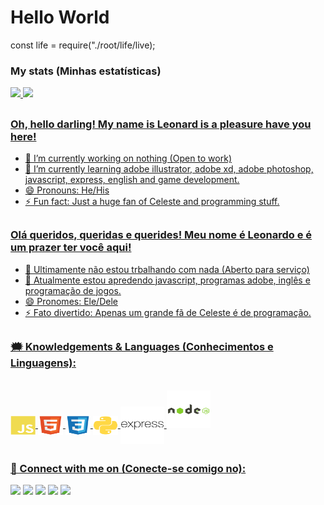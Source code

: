 
<h1> Hello World</h1>
const life = require("./root/life/live);

  
<h3> My stats (Minhas estatísticas)</h3>

<div>
  <a href="https://github.com/madeline-lea">
  <img height="140em" src="https://github-readme-stats.vercel.app/api?username=madeline-lea&show_icons=true&theme=dracula&include_all_commits=true&count_private=true"/>
  <img height="140em" src="https://github-readme-stats.vercel.app/api/top-langs/?username=madeline-lea&layout=compact&langs_count=7&theme=dracula"/>
</div>

##
  <h3> Oh, hello darling! My name is Leonard is a pleasure have you here!</h3>

- 🔭 I’m currently working on nothing (Open to work)
- 🌱 I’m currently learning adobe illustrator, adobe xd, adobe photoshop, javascript, express, english and game development.
- 😄 Pronouns: He/His
- ⚡ Fun fact: Just a huge fan of Celeste and programming stuff.
##

 <h3>Olá queridos, queridas e querides! Meu nome é Leonardo e é um prazer ter você aqui!</h3>

- 🔭 Ultimamente não estou trbalhando com nada (Aberto para serviço)
- 🌱 Atualmente estou apredendo javascript, programas adobe, inglês e programação de jogos.
- 😄 Pronomes: Ele/Dele
- ⚡ Fato divertido: Apenas um grande fã de Celeste é de programação.


##

   <h3>🗯  Knowledgements & Languages (Conhecimentos e Linguagens):</h3>

<div style="display: inline_block"><br>
  <img align="center" alt="Leo-JS" height="30" width="40" src="https://raw.githubusercontent.com/devicons/devicon/master/icons/javascript/javascript-plain.svg">
  <img align="center" alt="Leo_HTML" height="30" width="40" src="https://raw.githubusercontent.com/devicons/devicon/master/icons/html5/html5-original.svg">
  <img align="center" alt="Leo-CSS" height="30" width="40" src="https://raw.githubusercontent.com/devicons/devicon/master/icons/css3/css3-original.svg">
  <img align="center" alt="Leo-python" height="30" width="40" src="https://raw.githubusercontent.com/devicons/devicon/master/icons/python/python-plain.svg">
  <img align="center" alt="Leo-express" height="60" width="70" src="https://raw.githubusercontent.com/devicons/devicon/master/icons/express/express-original-wordmark.svg">
  <img akign="center" alt="Leo-nodeJS" height="60" width="70" src="https://raw.githubusercontent.com/devicons/devicon/master/icons/nodejs/nodejs-original-wordmark.svg">
</div>

##

  <h3>💞 Connect with me on (Conecte-se comigo no):</h3>
<div> 
  <a href="https://www.youtube.com/channel/UCd9Hi7MsfIA9xgBuj2z3gtw" target="_blank"><img src="https://img.shields.io/badge/YouTube-FF0000?style=for-the-badge&logo=youtube&logoColor=white" target="_blank"></a>
  <a href="https://www.instagram.com/leo_ainowa/" target="_blank"><img src="https://img.shields.io/badge/-Instagram-%23E4405F?style=for-the-badge&logo=instagram&logoColor=white" target="_blank"></a>
 	<a href="https://www.twitch.tv/madeline_lea" target="_blank"><img src="https://img.shields.io/badge/Twitch-9146FF?style=for-the-badge&logo=twitch&logoColor=white" target="_blank"></a> 
  <a href = "mailto:leonmigu2@gmail.com"><img src="https://img.shields.io/badge/-Gmail-%23333?style=for-the-badge&logo=gmail&logoColor=white" target="_blank"></a>
  <a href="https://www.linkedin.com/in/leonardo-miguel-1b238a19b/" target="_blank"><img src="https://img.shields.io/badge/-LinkedIn-%230077B5?style=for-the-badge&logo=linkedin&logoColor=white" target="_blank"></a> 
</div>

##


